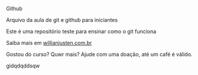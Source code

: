Github

Arquivo da aula de git e github para iniciantes

Este é uma repositório teste para ensinar como o git funciona

Saiba mais em  [willianjusten.com.br](http://willianjusten.com.br)

Gostou do curso? Quwr mais? Ajude com uma doação, até um café é válido.

gidqdqddsqw
